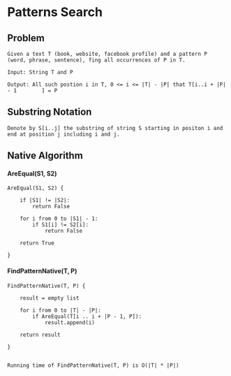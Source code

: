# Patterns Search

## Problem

	Given a text T (book, website, facebook profile) and a pattern P (word, phrase, sentence), fing all occurrences of P in T.

	Input: String T and P

	Output: All such postion i in T, 0 <= i <= |T| - |P| that T[i..i + |P| - 1		  ] = P


## Substring Notation

	Denote by S[i..j] the substring of string S starting in positon i and end at position j including i and j.

## Native Algorithm

#### AreEqual(S1, S2)

	AreEqual(S1, S2) {

		if |S1| != |S2|:
			return False

		for i from 0 to |S1| - 1:
			if S1[i] != S2[i]:
				return False

		return True

	}

#### FindPatternNative(T, P)

	FindPatternNative(T, P) {

		result = empty list

		for i from 0 to |T| - |P|:
			if AreEqual(T[i .. i + |P - 1, P]):
				result.append(i)

		return result

	}

~~~

Running time of FindPatternNative(T, P) is O(|T| * |P|)

~~~
